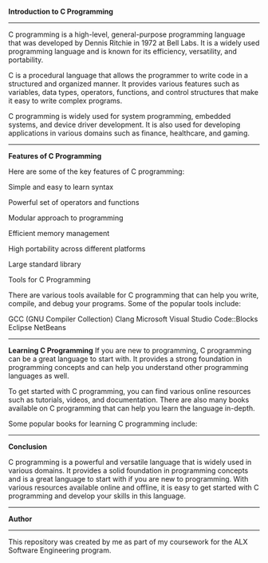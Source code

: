 **Introduction to C Programming**
***
C programming is a high-level, general-purpose programming language that was developed by Dennis Ritchie in 1972 at Bell Labs. 
It is a widely used programming language and is known for its efficiency, versatility, and portability.

C is a procedural language that allows the programmer to write code in a structured and organized manner.
It provides various features such as variables, data types, operators, functions, and control structures that make it easy to write complex programs.

C programming is widely used for system programming, embedded systems, and device driver development.
It is also used for developing applications in various domains such as finance, healthcare, and gaming.

***
**Features of C Programming**

Here are some of the key features of C programming:

Simple and easy to learn syntax

Powerful set of operators and functions

Modular approach to programming

Efficient memory management

High portability across different platforms

Large standard library

Tools for C Programming

There are various tools available for C programming that can help you write, compile, and debug your programs. 
Some of the popular tools include:

GCC (GNU Compiler Collection)
Clang
Microsoft Visual Studio
Code::Blocks
Eclipse
NetBeans

***
**Learning C Programming**
If you are new to programming, C programming can be a great language to start with. 
It provides a strong foundation in programming concepts and can help you understand other programming languages as well.

To get started with C programming, you can find various online resources such as tutorials, videos, and documentation. 
There are also many books available on C programming that can help you learn the language in-depth.

Some popular books for learning C programming include:
***

**Conclusion**

C programming is a powerful and versatile language that is widely used in various domains. 
It provides a solid foundation in programming concepts and is a great language to start with if you are new to programming. 
With various resources available online and offline, it is easy to get started with C programming and develop your skills in this language.

***
**Author**
***
This repository was created by me as part of my coursework for the ALX Software Engineering program.
